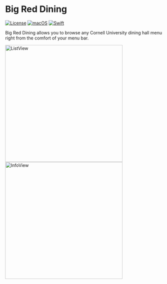 # Big Red Dining
[![License](https://img.shields.io/github/license/cameron-goddard/diningbar?color=green)](https://github.com/cameron-goddard/DiningBar/blob/main/LICENSE)
[![macOS](https://img.shields.io/badge/macOS-11.0+-blue.svg)](https://apps.apple.com/us/app/macos-big-sur/id1526878132?mt=12/)
[![Swift](https://img.shields.io/badge/Swift-5.7-orange.svg)](https://www.swift.org/blog/swift-5.7-released/)

Big Red Dining allows you to browse any Cornell University dining hall menu right from the comfort of your menu bar.

<p align="left">
  <img width="375" alt="ListView" src="https://github.com/cameron-goddard/Big-Red-Dining/assets/47681797/5bbc002a-81de-4dc3-9014-1f25a3df8699">
  <img width="375" alt="InfoView" src="https://github.com/cameron-goddard/Big-Red-Dining/assets/47681797/9fd9f8ee-9c4f-4ca3-90c9-be2cf3e29bf1">

  
  
</p>
